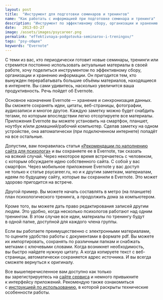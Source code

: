 ```yaml
---
layout: post
title:  "Инструмент для подготовки семинаров и тренингов"
name: "Как работать с информацией при подготовке семинара и тренинга"
description: "Инструмент по эффективному сбору, организации и хранению информации при подготовке психолога к семинарам и тренингам."
date:   2013-03-27			 
image: /assets/images/psycareer.png
permalink: "effektivnaya-podgotovka-seminarov-i-treningov/"
tags: "psy-общее"
keywords: "Evernote"
---
```


<p>С&nbsp;теми из&nbsp;вас, кто периодически готовит новые семинары, тренинги или стремится постоянно использовать актуальные материалы в&nbsp;своей работе, хочу поделиться инструментом по&nbsp;эффективному сбору, организации и&nbsp;хранению информации. Он&nbsp;пригодится тем, кто вынужден перерабатывать большие объёмы материалов, находящиеся в&nbsp;интернете. Вы&nbsp;сами удивитесь, насколько увеличится ваша продуктивность. Речь пойдет об&nbsp;Evernote.</p>
<p>Основное назначение Evernote&nbsp;— хранение и&nbsp;синхронизация данных. Вы&nbsp;сможете сохранять идеи, цитаты, веб-страницы, фотографии, аудиозаписи и&nbsp;многое другое. Каждую заметку можно будет снабдить тегами, по&nbsp;которым впоследствии легко отсортируете все материалы. Приложения Evernote вы&nbsp;можете установить на&nbsp;смартфон, планшет, ноутбук и/или домашний/рабочий компьютер. Сделав заметку на&nbsp;одном устройстве, она автоматически (при подключенном интернете) попадёт на&nbsp;все остальные.</p>
<p>Допустим, вам понравилась статья <a href="/rekomendacii-po-napolneniyu-sajta-dlya-psixologa/" title="Рекомендации по наполнению сайта для психолога">«Рекомендации по&nbsp;наполнению сайта для психолога»</a> и&nbsp;вы&nbsp;сохраняете ее&nbsp;в&nbsp;Evernote, так сказать на&nbsp;всякий случай. Через некоторое время встречаетесь с&nbsp;человеком, с&nbsp;которым обсуждаете идею собственного сайта. С&nbsp;собой у&nbsp;вас смартфон. Через мобильное приложение Evernote у&nbsp;вас доступ не&nbsp;только к&nbsp;статье psycareer.ru, но&nbsp;и&nbsp;к&nbsp;другим заметкам, материалам, идеям по&nbsp;будущему сайту, которые вы&nbsp;сохранили в&nbsp;Evernote. Это может здорово пригодится на&nbsp;встрече.</p>
<p>Другой пример. Вы&nbsp;можете начать составлять в&nbsp;метро (на&nbsp;планшете) план психологического тренинга, а&nbsp;продолжить дома за&nbsp;компьютером.</p>
<p>Кроме того, вы&nbsp;можете дать право редактирования записей другим людям. Это удобно, когда несколько психологов работают над одним тренингом. В&nbsp;этом случае все идеи, материалы по&nbsp;тренингу будут в&nbsp;одной папке, доступной для каждого члена группы.</p>
<p>Если вы&nbsp;работаете преимущественно с&nbsp;электронными материалами, то&nbsp;оцените удобство работы с&nbsp;документами в&nbsp;формате pdf. Вы&nbsp;можете их&nbsp;импортировать, сохранять по&nbsp;различным папкам и&nbsp;снабжать метками с&nbsp;ключевыми словами. Когда возникнет необходимость, вы&nbsp;быстро найдете нужную цитату. А&nbsp;когда копируете текст с&nbsp;веб-страницы, автоматически сохраняется адрес источника. И&nbsp;вы&nbsp;всегда сможете вернуться к&nbsp;оригиналу.</p>
<p>Все вышеперечисленное вам доступно как только вы&nbsp;зарегистрируетесь на&nbsp;<a href="http://evernote.com/intl/ru/" target="_blank" title="Evernote: откроется в новом окне">сайте сервиса</a> и&nbsp;немного привыкните к&nbsp;интерфейсу приложений. Рекомендую также ознакомиться с&nbsp;<a href="http://evernote.com/intl/ru/" target="_blank" title="Инструкция по использованию Evernote">инструкцией по&nbsp;использованию</a>, в&nbsp;которой раскрыты технические особенности работы.</p>
<amp-img width="676" height="341" layout="responsive" src="/assets/images/evernote.jpg" alt="evernote для психологов"></amp-img>
